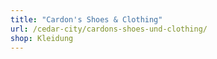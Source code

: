 ```yaml
---
title: "Cardon's Shoes & Clothing"
url: /cedar-city/cardons-shoes-und-clothing/
shop: Kleidung
---
```

